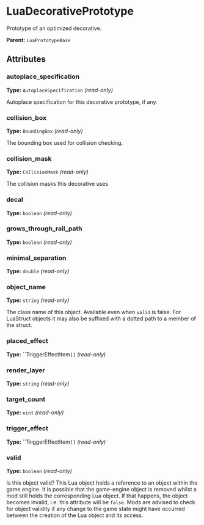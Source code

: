 # LuaDecorativePrototype

Prototype of an optimized decorative.

**Parent:** `LuaPrototypeBase`

## Attributes

### autoplace_specification

**Type:** `AutoplaceSpecification` _(read-only)_

Autoplace specification for this decorative prototype, if any.

### collision_box

**Type:** `BoundingBox` _(read-only)_

The bounding box used for collision checking.

### collision_mask

**Type:** `CollisionMask` _(read-only)_

The collision masks this decorative uses

### decal

**Type:** `boolean` _(read-only)_



### grows_through_rail_path

**Type:** `boolean` _(read-only)_



### minimal_separation

**Type:** `double` _(read-only)_



### object_name

**Type:** `string` _(read-only)_

The class name of this object. Available even when `valid` is false. For LuaStruct objects it may also be suffixed with a dotted path to a member of the struct.

### placed_effect

**Type:** ``TriggerEffectItem`[]` _(read-only)_



### render_layer

**Type:** `string` _(read-only)_



### target_count

**Type:** `uint` _(read-only)_



### trigger_effect

**Type:** ``TriggerEffectItem`[]` _(read-only)_



### valid

**Type:** `boolean` _(read-only)_

Is this object valid? This Lua object holds a reference to an object within the game engine. It is possible that the game-engine object is removed whilst a mod still holds the corresponding Lua object. If that happens, the object becomes invalid, i.e. this attribute will be `false`. Mods are advised to check for object validity if any change to the game state might have occurred between the creation of the Lua object and its access.

